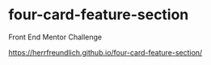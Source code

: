 # four-card-feature-section

Front End Mentor Challenge

https://herrfreundlich.github.io/four-card-feature-section/
